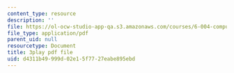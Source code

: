 ```yaml
---
content_type: resource
description: ''
file: https://ol-ocw-studio-app-qa.s3.amazonaws.com/courses/6-004-computation-structures-spring-2017/d4311b49999d02e15f7727eabe895ebd_3eQh_W8YF_g.pdf
file_type: application/pdf
parent_uid: null
resourcetype: Document
title: 3play pdf file
uid: d4311b49-999d-02e1-5f77-27eabe895ebd
---
```

